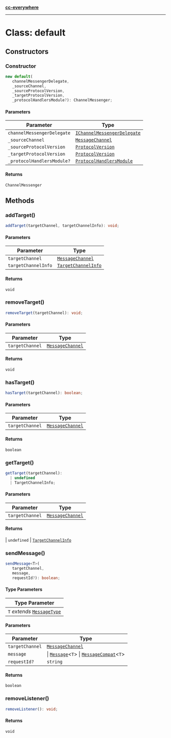 [**cc-everywhere**](../../../../../index.md)

***

# Class: default

## Constructors

### Constructor

```ts
new default(
   channelMessengerDelegate, 
   _sourceChannel, 
   _sourceProtocolVersion, 
   _targetProtocolVersion, 
   _protocolHandlersModule?): ChannelMessenger;
```

#### Parameters

| Parameter | Type |
| ------ | ------ |
| `channelMessengerDelegate` | [`IChannelMessengerDelegate`](../../channel-messenger-types/interfaces/i-channel-messenger-delegate.md) |
| `_sourceChannel` | [`MessageChannel`](../../channel-messenger-types/enumerations/message-channel.md) |
| `_sourceProtocolVersion` | [`ProtocolVersion`](../../protocol-types/enumerations/protocol-version.md) |
| `_targetProtocolVersion` | [`ProtocolVersion`](../../protocol-types/enumerations/protocol-version.md) |
| `_protocolHandlersModule?` | [`ProtocolHandlersModule`](../../protocol-types/interfaces/protocol-handlers-module.md) |

#### Returns

`ChannelMessenger`

## Methods

### addTarget()

```ts
addTarget(targetChannel, targetChannelInfo): void;
```

#### Parameters

| Parameter | Type |
| ------ | ------ |
| `targetChannel` | [`MessageChannel`](../../channel-messenger-types/enumerations/message-channel.md) |
| `targetChannelInfo` | [`TargetChannelInfo`](../../channel-messenger-types/interfaces/target-channel-info.md) |

#### Returns

`void`

<HorizontalLine />

### removeTarget()

```ts
removeTarget(targetChannel): void;
```

#### Parameters

| Parameter | Type |
| ------ | ------ |
| `targetChannel` | [`MessageChannel`](../../channel-messenger-types/enumerations/message-channel.md) |

#### Returns

`void`

<HorizontalLine />

### hasTarget()

```ts
hasTarget(targetChannel): boolean;
```

#### Parameters

| Parameter | Type |
| ------ | ------ |
| `targetChannel` | [`MessageChannel`](../../channel-messenger-types/enumerations/message-channel.md) |

#### Returns

`boolean`

<HorizontalLine />

### getTarget()

```ts
getTarget(targetChannel): 
  | undefined
  | TargetChannelInfo;
```

#### Parameters

| Parameter | Type |
| ------ | ------ |
| `targetChannel` | [`MessageChannel`](../../channel-messenger-types/enumerations/message-channel.md) |

#### Returns

  \| `undefined`
  \| [`TargetChannelInfo`](../../channel-messenger-types/interfaces/target-channel-info.md)

<HorizontalLine />

### sendMessage()

```ts
sendMessage<T>(
   targetChannel, 
   message, 
   requestId?): boolean;
```

#### Type Parameters

| Type Parameter |
| ------ |
| `T` *extends* [`MessageType`](../../message-types/enumerations/message-type.md) |

#### Parameters

| Parameter | Type |
| ------ | ------ |
| `targetChannel` | [`MessageChannel`](../../channel-messenger-types/enumerations/message-channel.md) |
| `message` | \| [`Message`](../../message-types/type-aliases/message.md)<`T`\> \| [`MessageCompat`](../../message-types/type-aliases/message-compat.md)<`T`\> |
| `requestId?` | `string` |

#### Returns

`boolean`

<HorizontalLine />

### removeListener()

```ts
removeListener(): void;
```

#### Returns

`void`
